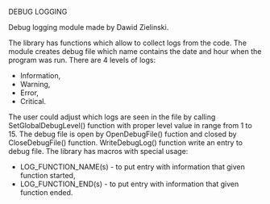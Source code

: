 DEBUG LOGGING

Debug logging module made by Dawid Zielinski.

The library has functions which allow to collect logs from the code.
The module creates debug file which name contains the date and hour when the program was run.
There are 4 levels of logs:
- Information,
- Warning,
- Error,
- Critical.

The user could adjust which logs are seen in the file by calling SetGlobalDebugLevel() function
with proper level value in range from 1 to 15.
The debug file is open by OpenDebugFile() fuction and closed by CloseDebugFile() function.
WriteDebugLog() function write an entry to debug file.
The library has macros with special usage:
- LOG_FUNCTION_NAME(s) - to put entry with information that given function started,
- LOG_FUNCTION_END(s) - to put entry with information that given function ended.
